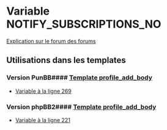 # Variable NOTIFY_SUBSCRIPTIONS_NO
[Explication sur le forum des forums](http://forum.forumactif.com/t294113-listing-des-variables#NOTIFY_SUBSCRIPTIONS_NO)
## Utilisations dans les templates
### Version PunBB#### [Template profile_add_body](punbb/profile_add_body.md)
* [Variable à la ligne 269](../punbb/profile_add_body.tpl#L269)
### Version phpBB2#### [Template profile_add_body](subsilver/profile_add_body.md)
* [Variable à la ligne 221](../subsilver/profile_add_body.tpl#L221)